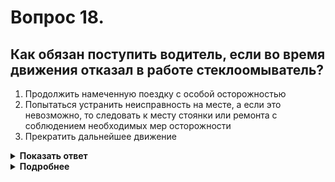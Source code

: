 # Вопрос 18.

## Как обязан поступить водитель, если во время движения отказал в работе стеклоомыватель?

1. Продолжить намеченную поездку с особой осторожностью
2. Попытаться устранить неисправность на месте, а если это невозможно, то следовать к месту стоянки или ремонта с соблюдением необходимых мер осторожности
3. Прекратить дальнейшее движение

<details>
<summary><b>Показать ответ</b></summary>
Правильный ответ: 2
</details>
<details>
<summary><b>Подробнее</b></summary>
Пункт 3 «Основных положений» запрещает эксплуатацию ТС при неисправностях в части, относящейся к безопасности дорожного движения.
Пункт 2.3.1 ПДД не запрещает дальнейшее движение с такой неисправностью к месту стоянки или ремонта с соблюдением мер предосторожности.
</details>